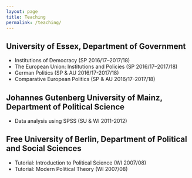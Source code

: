 ```yaml
---
layout: page
title: Teaching
permalink: /teaching/
---
```


## University of Essex, Department of Government	
-	Institutions of Democracy (SP 2016/17–2017/18)
-	The European Union: Institutions and Policies (SP 2016/17–2017/18)
-	German Politics (SP & AU 2016/17-2017/18)
-	Comparative European Politics (SP & AU 2016/17-2017/18)

## Johannes Gutenberg University of Mainz, Department of Political Science
-	Data analysis using SPSS (SU & WI 2011-2012)
	
## Free University of Berlin, Department of Political and Social Sciences
-	Tutorial: Introduction to Political Science (WI 2007/08)
-	Tutorial: Modern Political Theory	(WI 2007/08)
